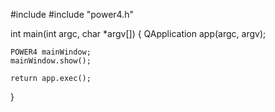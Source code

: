 #include <QApplication>
#include "power4.h"

int main(int argc, char *argv[])
{
    QApplication app(argc, argv);

    POWER4 mainWindow;
    mainWindow.show();

    return app.exec();
}
